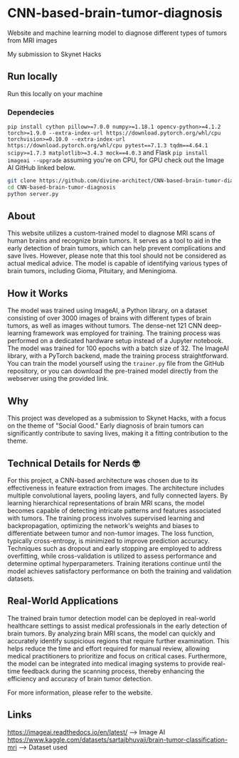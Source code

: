 # CNN-based-brain-tumor-diagnosis
Website and machine learning model to diagnose different types of tumors from MRI images

My submission to Skynet Hacks

## Run locally
Run this locally on your machine
### Dependecies
`pip install cython pillow>=7.0.0 numpy>=1.18.1 opencv-python>=4.1.2 torch>=1.9.0 --extra-index-url https://download.pytorch.org/whl/cpu torchvision>=0.10.0 --extra-index-url https://download.pytorch.org/whl/cpu pytest==7.1.3 tqdm==4.64.1 scipy>=1.7.3 matplotlib>=3.4.3 mock==4.0.3`
and Flask
`pip install imageai --upgrade`
assuming you're on CPU, for GPU check out the Image AI GitHub linked below.
```sh
git clone https://github.com/divine-architect/CNN-based-brain-tumor-diagnosis.git
cd CNN-based-brain-tumor-diagnosis
python server.py
```

## About
This website utilizes a custom-trained model to diagnose MRI scans of human brains and recognize brain tumors. It serves as a tool to aid in the early detection of brain tumors, which can help prevent complications and save lives. However, please note that this tool should not be considered as actual medical advice. The model is capable of identifying various types of brain tumors, including Gioma, Pituitary, and Meningioma.

## How it Works
The model was trained using ImageAI, a Python library, on a dataset consisting of over 3000 images of brains with different types of brain tumors, as well as images without tumors. The dense-net 121 CNN deep-learning framework was employed for training. The training process was performed on a dedicated hardware setup instead of a Jupyter notebook. The model was trained for 100 epochs with a batch size of 32. The ImageAI library, with a PyTorch backend, made the training process straightforward. You can train the model yourself using the `trainer.py` file from the GitHub repository, or you can download the pre-trained model directly from the webserver using the provided link.

## Why
This project was developed as a submission to Skynet Hacks, with a focus on the theme of "Social Good." Early diagnosis of brain tumors can significantly contribute to saving lives, making it a fitting contribution to the theme.

## Technical Details for Nerds 🤓
For this project, a CNN-based architecture was chosen due to its effectiveness in feature extraction from images. The architecture includes multiple convolutional layers, pooling layers, and fully connected layers. By learning hierarchical representations of brain MRI scans, the model becomes capable of detecting intricate patterns and features associated with tumors. The training process involves supervised learning and backpropagation, optimizing the network's weights and biases to differentiate between tumor and non-tumor images. The loss function, typically cross-entropy, is minimized to improve prediction accuracy. Techniques such as dropout and early stopping are employed to address overfitting, while cross-validation is utilized to assess performance and determine optimal hyperparameters. Training iterations continue until the model achieves satisfactory performance on both the training and validation datasets.

## Real-World Applications
The trained brain tumor detection model can be deployed in real-world healthcare settings to assist medical professionals in the early detection of brain tumors. By analyzing brain MRI scans, the model can quickly and accurately identify suspicious regions that require further examination. This helps reduce the time and effort required for manual review, allowing medical practitioners to prioritize and focus on critical cases. Furthermore, the model can be integrated into medical imaging systems to provide real-time feedback during the scanning process, thereby enhancing the efficiency and accuracy of brain tumor detection.

For more information, please refer to the website.

## Links
https://imageai.readthedocs.io/en/latest/ --> Image AI \
https://www.kaggle.com/datasets/sartajbhuvaji/brain-tumor-classification-mri --> Dataset used
